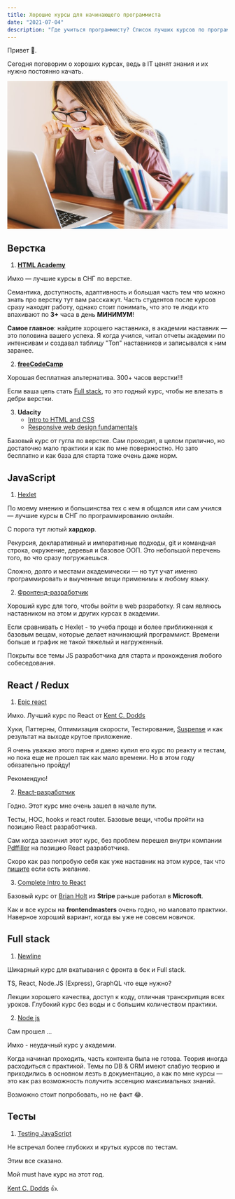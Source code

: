 ```yaml
---
title: Хорошие курсы для начинающего программиста
date: "2021-07-04"
description: "Где учиться программисту? Список лучших курсов по программированию."
---
```


Привет 👋.

Сегодня поговорим о хороших курсах, ведь в IT ценят знания и их нужно постоянно качать.

![Studying girl](./study.jpeg)

## Верстка

1. **[HTML Academy](https://htmlacademy.ru/intensive)**

Имхо — лучшие курсы в СНГ по верстке.

Семантика, доступность, адаптивность и большая часть тем что можно знать про верстку тут вам расскажут.
Часть студентов после курсов сразу находят работу, однако стоит понимать, что это те люди кто впахивают по **3+** часа в день **МИНИМУМ**!

**Самое главное**: найдите хорошего наставника, в академии наставник — это половина вашего успеха.
Я когда учился, читал отчеты академии по интенсивам и создавал таблицу "Топ" наставников и записывался к ним заранее.


2. **[freeCodeCamp](https://www.freecodecamp.org/learn/responsive-web-design/)**

Хорошая бесплатная альтернатива. 300+ часов верстки!!!

Если ваша цель стать [Full stack](https://jobs.dou.ua/vacancies/?search=full+stack), то это годный курс, чтобы не влезать в дебри верстки.

3. **Udacity**
   - [Intro to HTML and CSS](https://www.udacity.com/course/intro-to-html-and-css--ud001)
   - [Responsive web design fundamentals](https://www.udacity.com/course/responsive-web-design-fundamentals--ud893)

Базовый курс от гугла по верстке. Сам проходил, в целом прилично, но достаточно мало практики и как по мне поверхностно.
Но зато бесплатно и как база для старта тоже очень даже норм.

## JavaScript

1. [Hexlet](https://ru.hexlet.io/programs/frontend/?ref=204934)

По моему мнению и большинства тех с кем я общался или сам учился — лучшие курсы в СНГ по программированию онлайн.

С порога тут лютый **хардкор**.

Рекурсия, декларативный и императивные подходы, git и командная строка, окружение, деревья и базовое ООП.
Это небольшой перечень того, во что сразу погружаешься.

Сложно, долго и местами академически — но тут учат именно программировать и выученные вещи применимы к любому языку.

2. [Фронтенд-разработчик](https://htmlacademy.ru/profession/frontender)

Хороший курс для того, чтобы войти в web разработку. Я сам являюсь наставником на этом и других курсах в академии.

Если сравнивать с Hexlet - то учеба проще и более приближенная к базовым вещам, которые делает начинающий программист.
Времени больше и график не такой тяжелый и нагруженный.

Покрыты все темы JS разработчика для старта и прохождения любого собеседования.

## React / Redux

1. [Epic react](https://epicreact.dev/)

Имхо. Лучший курс по React от [Kent C. Dodds](https://kentcdodds.com/about/)

Хуки, Паттерны, Оптимизация скорости, Тестирование, [Suspense](https://reactjs.org/docs/concurrent-mode-suspense.html) и как результат
на выходе крутое приложение.

Я очень уважаю этого парня и давно купил его курс по реакту и тестам, но пока еще не прошел так как мало времени. Но в этом году обязательно пройду!

Рекомендую!

2. [React-разработчик](https://htmlacademy.ru/profession/react)

Годно. Этот курс мне очень зашел в начале пути.

Тесты, HOC, hooks и react router. Базовые вещи, чтобы пройти на позицию React разработчика.

Сам когда закончил этот курс, без проблем перешел внутри компании [Pdffiller](https://www.pdffiller.com/) на позицию React разработчика.

Скоро как раз попробую себя как уже наставник на этом курсе, так что [пишите](https://t.me/shramkoweb) если есть желание.

3. [Complete Intro to React](https://frontendmasters.com/courses/complete-react-v6/)

Базовый курс от [Brian Holt](https://www.linkedin.com/in/btholt/) из **Stripe** раньше работал в **Microsoft**.

Как и все курсы на **frontendmasters** очень годно, но маловато практики. Наверное хороший вариант, когда вы уже не совсем новичок.

## Full stack

1. [Newline](https://www.newline.co/tinyhouse)

Шикарный курс для вкатывания с фронта в бек и Full stack.

TS, React, Node.JS (Express), GraphQL что еще нужно?

Лекции хорошего качества, доступ к коду, отличная транскрипция всех уроков.
Глубокий курс без воды и с большим количеством практики.

2. [Node js](https://htmlacademy.ru/intensive/nodejs)

Сам прошел ...

Имхо - неудачный курс у академии.

Когда начинал проходить, часть контента была не готова. Теория иногда расходиться с практикой.
Темы по DB & ORM имеют слабую теорию и приходились в основном лезть в документацию, а как по мне курсы — это как раз возможность
получить эссенцию максимальных знаний.

Возможно стоит попробовать, но не факт 😂.

## Тесты

1. [Testing JavaScript](https://testingjavascript.com/)

Не встречал более глубоких и крутых курсов по тестам.

Этим все сказано.


Мой must have курс на этот год.

[Kent C. Dodds](https://kentcdodds.com/about/) 👍.
